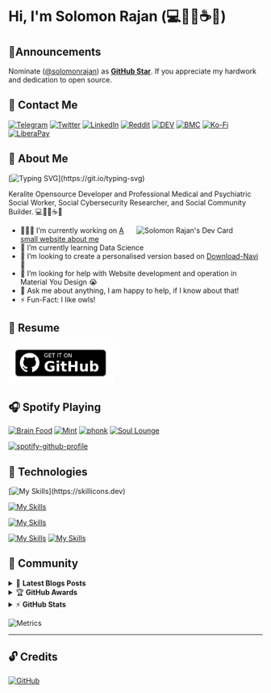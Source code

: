 # Hi, I'm Solomon Rajan (💻💛🦉☕😀)

## 📢Announcements

Nominate ([@solomonrajan](https://solomonrajan.com)) as **[GitHub Star](https://stars.github.com/nominate)**. If you appreciate my hardwork and dedication to open source.

## 📝 Contact Me
[![Telegram](https://img.shields.io/badge/Telegram-2CA5E0?style=flat-square&logo=telegram&logoColor=white)](https://t.me/solomon_rajan) [![Twitter](https://img.shields.io/badge/Twitter-%231DA1F2.svg?&style=flat-square&logo=twitter&logoColor=white)](https://twitter.com/iamsolomonrajan) [![LinkedIn](https://img.shields.io/badge/LinkedIn-%230077B5.svg?&style=flat-square&logo=linkedin&logoColor=white)](https://linkedin.com/in/solomonrajan) [![Reddit](https://img.shields.io/badge/Reddit-%23FF4500.svg?style=flat-square&logo=Reddit&logoColor=white)](https://www.reddit.com/user/solomonrajan) [![DEV](https://img.shields.io/badge/DEV-%23000000.svg?&style=flat-square&logo=dev.to&logoColor=white)](https://dev.to/solomonrajan) [![BMC](https://img.shields.io/badge/BuyMeaCoffee-%23FFDD00.svg?&style=flat-square&logo=buy-me-a-coffee&logoColor=black)](https://www.buymeacoffee.com/solomonrajan) [![Ko-Fi](https://img.shields.io/badge/Ko--fi-F16061?style=flat-square&logo=ko-fi&logoColor=white)](https://ko-fi.com/solomonrajan) [![LiberaPay](https://img.shields.io/badge/Liberapay-F6C915?style=flat-square&logo=liberapay&logoColor=black)](https://liberapay.com/solomon.rajan)

## 🙋 About Me

[![Typing SVG](https://readme-typing-svg.herokuapp.com?font=Space+Mono&color=FDD835&vCenter=true&width=558&lines=Professional+Medical+and+Psychiatric+Social+Worker;Social+Cybersecurity+Researcher;Open-Source+Promotor,+Developer;Owl+Lover;Plutonian;Nice+to+meet+you+!)](https://git.io/typing-svg)

Keralite Opensource Developer and Professional Medical and Psychiatric Social Worker, Social Cybersecurity Researcher, and Social Community Builder. 💻💛🦉☕😀

<!-- markdownlint-disable MD033 -->
<a href="https://app.daily.dev/solomon_rajan"><img src="https://api.daily.dev/devcards/aca3df908c764a86b371727fbaf0de8c.png?r=vt2" width="250" align="right" alt="Solomon Rajan's Dev Card"/></a>
<!-- markdownlint-enable MD033 -->

- 👨🏽‍💻 I’m currently working on [A small website about me](https://github.com/solomonrajan/solomonrajan.github.io)
- 🌱 I’m currently learning Data Science
- 👯 I’m looking to create a personalised version based on [Download-Navi](https://github.com/solomonrajan/download-navi) 🤝
- 🤔 I’m looking for help with Website development and operation 
in Material You Design 😭
- 💬 Ask me about anything, I am happy to help, if I know about that!
- ⚡️ Fun-Fact: I like owls!
<!--- 📫 How to reach me: [Mail me](mailto:.com:) -->

## 📜 Resume

<!-- [![Github Release](https://img.shields.io/badge/Get%20it%20on%20Github-%23121011.svg?&style=for-the-badge&logo=github&logoColor=white)](https://github.com/solomonrajan/solomonrajan.github.io/releases/latest/download/solomon_rajan_resume.pdf) -->

[<img height=80 alt="Get it on GitHub" src="assets/get-it-on-github.png"/>](https://github.com/solomonrajan/solomonrajan.github.io/releases/latest/download/solomon_rajan_resume.pdf)

## 🎧 Spotify Playing

[![Brain Food](https://img.shields.io/badge/Brain%20Food-%231DB954.svg?&style=flat-square&logo=spotify&logoColor=white)](https://open.spotify.com/playlist/37i9dQZF1DWXLeA8Omikj7) [![Mint](https://img.shields.io/badge/Mint-%231DB954.svg?&style=flat-square&logo=spotify&logoColor=white)](https://open.spotify.com/playlist/37i9dQZF1DX4dyzvuaRJ0n) [![phonk](https://img.shields.io/badge/phonk-%231DB954.svg?&style=flat-square&logo=spotify&logoColor=white)](https://open.spotify.com/playlist/37i9dQZF1DWWY64wDtewQt) [![Soul Lounge](https://img.shields.io/badge/Soul%20Lounge-%231DB954.svg?&style=flat-square&logo=spotify&logoColor=white)](https://open.spotify.com/playlist/37i9dQZF1DX62Nfha2yFhL)

<!-- [![spotify-github-profile](https://spotify-github-profile.vercel.app/api/view?uid=burbfs896vb461yxj8p437fw8&cover_image=true&theme=default&bar_color=53b14f&bar_color_cover=true)](https://spotify-github-profile.vercel.app/api/view?uid=burbfs896vb461yxj8p437fw8&redirect=true) -->
[![spotify-github-profile](https://spotify-github-profile.vercel.app/api/view?uid=burbfs896vb461yxj8p437fw8&cover_image=true&theme=novatorem&bar_color=53b14f&bar_color_cover=true)](https://github.com/kittinan/spotify-github-profile)

## 🔧 Technologies

[![My Skills](https://skillicons.dev/icons?i=html,css,js,)](https://skillicons.dev)

[![My Skills](https://skillicons.dev/icons?i=ai,ae,ps)](https://skillicons.dev)

[![My Skills](https://skillicons.dev/icons?i=eclipse,vscode)](https://skillicons.dev)

[![My Skills](https://skillicons.dev/icons?i=twitter)](https://twitter.com/iamsolomonrajan)
[![My Skills](https://skillicons.dev/icons?i=linkedin)](https://linkedin.com/in/solomonrajan)

## 💬 Community

<!-- markdownlint-disable MD033 -->

<details>
    <summary>&#128240 <b>Latest Blogs Posts</b></summary><br/>

<!-- BLOG-POST-LIST:START -->

<!-- BLOG-POST-LIST:END -->

</details>

<details>
    <summary>&#127942 <b>GitHub Awards</b></summary><br/>

![Github Trophy](https://github-profile-trophy.vercel.app/?username=solomonrajan)

</details>

<details>
    <summary>&#9889 <b>GitHub Stats</b></summary><br/>

![Solomon Rajan's GitHub stats](https://github-readme-stats.vercel.app/api?username=solomonrajan&show_icons=true) [![Top Language](https://readme-stats.warengonzaga.com/api/top-langs?username=solomonrajan&layout=compact)](https://github.com/solomonrajan/github-readme-stats)

</details>

<!-- markdownlint-enable MD033 -->

<!--![Metrics](https://github.com/solomonrajan/solomonrajan/blob/main/github-metrics.svg)-->
![Metrics](https://metrics.lecoq.io/solomonrajan)

---

## 🔓 Credits

[![GitHub](https://img.shields.io/badge/inspired%20from-warengonzaga-%230047B3.svg?style=for-the-badge&logo=github&logoColor=white)](https://github.com/warengonzaga)